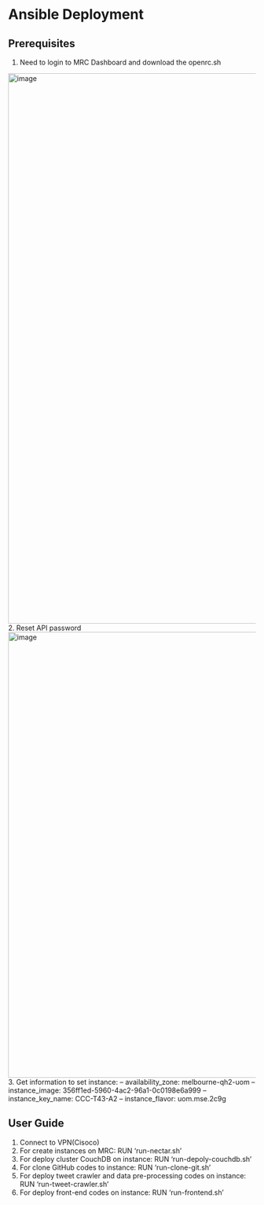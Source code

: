 # Ansible Deployment
## Prerequisites
1. Need to login to MRC Dashboard and download the openrc.sh 
<img width="1121" alt="image" src="https://user-images.githubusercontent.com/81127118/168543808-de391c89-c4fb-4e7d-b7c0-e5ca370d2be5.png">
2. Reset API password
<img width="908" alt="image" src="https://user-images.githubusercontent.com/81127118/168543936-47bb07c8-74af-44a5-ac50-68505e495721.png">
3.	Get information to set instance:
–	availability_zone: melbourne-qh2-uom
–	instance_image: 356ff1ed-5960-4ac2-96a1-0c0198e6a999
–	instance_key_name: CCC-T43-A2 
–	instance_flavor: uom.mse.2c9g

## User Guide
1. Connect to VPN(Cisoco)
2. For create instances on MRC: RUN ‘run-nectar.sh’
3. For deploy cluster CouchDB on instance: RUN ‘run-depoly-couchdb.sh’
4. For clone GitHub codes to instance: RUN ‘run-clone-git.sh’
5. For deploy tweet crawler and data pre-processing codes on instance: RUN ‘run-tweet-crawler.sh’
6. For deploy front-end codes on instance: RUN ‘run-frontend.sh’
